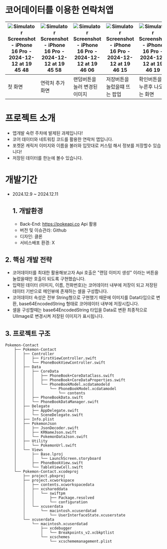 # 코어데이터를 이용한 연락처앱





![Simulator Screenshot - iPhone 16 Pro - 2024-12-12 at 19 45 48](https://github.com/user-attachments/assets/e6c89fc9-9142-4d8e-85c8-e3db68b06a53) |![Simulator Screenshot - iPhone 16 Pro - 2024-12-12 at 19 45 58](https://github.com/user-attachments/assets/cd2e938a-a09d-4aba-96c0-b02c89add39f) | ![Simulator Screenshot - iPhone 16 Pro - 2024-12-12 at 19 46 06](https://github.com/user-attachments/assets/a243dd78-4e5d-4ab0-8d51-cfdd8d752ca0) | ![Simulator Screenshot - iPhone 16 Pro - 2024-12-12 at 19 46 15](https://github.com/user-attachments/assets/22547881-bbab-476b-80e2-a253f972e8aa) | ![Simulator Screenshot - iPhone 16 Pro - 2024-12-12 at 19 46 19](https://github.com/user-attachments/assets/38b4ae39-eb91-4211-9c86-0b5e402344b4)
--- | --- | --- | --- | --- |
첫 화면 | 연락처 추가화면 | 랜덤버튼을 눌러 변경된 이미지| 저장버튼을 눌렀을떄 뜨는 팝업|확인버튼을 누른후 나오는 화면
# 프로젝트 소개
* 앱개발 숙련 주차에 발제된 과제입니다!
* 코어 데이터와 네트워킹 코드를 활용한 연락처 앱입니다.
* 포켓몬 캐릭저 이미지와 이름을 불러와 입맛대로 커스텀 해서 정보를 저장할수 있습니다!
* 저장된 데이터를 한눈에 볼수 있습니다.

# 개발기간
* 2024.12.9 ~ 2024.12.11
  ## 1. 개발환경
  * Back-End: https://pokeapi.co Api 활용
  * 버전 및 이슈관라: Github
  * 디자인: 클론
  * 서비스배포 환경: X
## 2. 핵심 개발 전략
* 코어데이터를 최대한 활용해보고자 Api 호출은 "랜덤 이미지 생성" 이라는 버튼을 눌렀을때만 호출이 되도록 구현했습니다.
* 입력된 데이터 (이미지, 이름, 전화번호)는 코어데이터 내부에 저장이 되고 저장된 데이터 기반으로 메인뷰에 존재하는 셀을 구성합니다.
* 코어데이터 속성은 전부 String형으로 구현했기 때문에 이미지를 Data타입으로 변환, base64EncodedString 형태로 코어테이터 내부에 저장시킵니다.
* 셀을 구성할때는 base64EncodedString 타입을 Data로 변환 최종적으로 UIImage로 변경시켜 저장된 이미지가 표시됩니다.

## 3. 프로젝트 구조
```shell
Pokemon-Contact
    ├── Pokemon-Contact
    │   ├── Controller
    │   │   ├── FirstViewController.swift
    │   │   └── PhoneBookViewController.swift
    │   ├── Data
    │   │   ├── CoreData
    │   │   │   ├── PhoneBook+CoreDataClass.swift
    │   │   │   ├── PhoneBook+CoreDataProperties.swift
    │   │   │   └── PhoneBookModel.xcdatamodeld
    │   │   │       └── PhoneBookModel.xcdatamodel
    │   │   │           └── contents
    │   │   ├── PhoneBookData.swift
    │   │   └── PhoneBookDataManager.swift
    │   ├── Delegate
    │   │   ├── AppDelegate.swift
    │   │   └── SceneDelegate.swift
    │   ├── Info.plist
    │   ├── PokemonJson
    │   │   ├── JsonDecoder.swift
    │   │   ├── KRNameJson.swift
    │   │   └── PokemonDataJson.swift
    │   ├── Utility
    │   │   └── PokemonUrl.swift
    │   └── Views
    │       ├── Base.lproj
    │       │   └── LaunchScreen.storyboard
    │       ├── PhoneBookView.swift
    │       └── TableViewCell.swift
    └── Pokemon-Contact.xcodeproj
        ├── project.pbxproj
        ├── project.xcworkspace
        │   ├── contents.xcworkspacedata
        │   ├── xcshareddata
        │   │   └── swiftpm
        │   │       ├── Package.resolved
        │   │       └── configuration
        │   └── xcuserdata
        │       └── macintosh.xcuserdatad
        │           └── UserInterfaceState.xcuserstate
        └── xcuserdata
            └── macintosh.xcuserdatad
                ├── xcdebugger
                │   └── Breakpoints_v2.xcbkptlist
                └── xcschemes
                    └── xcschememanagement.plist
```
